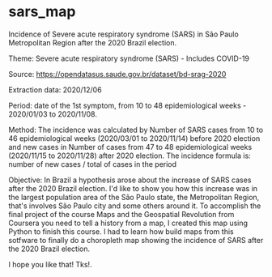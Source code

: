 # sars_map
Incidence of Severe acute respiratory syndrome (SARS) in São Paulo Metropolitan Region after the 2020 Brazil election.

Theme: Severe acute respiratory syndrome (SARS) - Includes COVID-19 

Source: https://opendatasus.saude.gov.br/dataset/bd-srag-2020 

Extraction data: 2020/12/06

Period: date of the 1st symptom, from 10 to 48 epidemiological weeks - 2020/01/03 to 2020/11/08.

Method: The incidence was calculated by Number of SARS cases from 10 to 46 epidemiological weeks (2020/03/01 to 2020/11/14) before 2020 election and new cases in Number of cases from 47 to 48 epidemiological weeks (2020/11/15 to 2020/11/28) after 2020 election.
The incidence formula is: number of new cases / total of cases in the period

Objective: In Brazil a hypothesis arose about the increase of SARS cases after the 2020 Brazil election. I'd like to show you how this increase was in the largest population area of the São Paulo state, the Metropolitan Region, that's involves São Paulo city and some others around it. 
To accomplish the final project of the course Maps and the Geospatial Revolution from Coursera you need to tell a history from a map, I created this map using Python to finish this course. I had to learn how build maps from this sotfware to finally do a choropleth map showing the incidence of SARS after the 2020 Brazil election.

I hope you like that!
Tks!.
